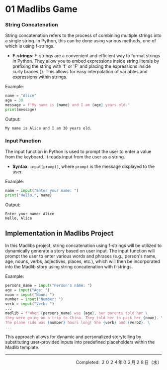 # 01 Madlibs Game

### String Concatenation
String concatenation refers to the process of combining multiple strings into a single string. In Python, this can be done using various methods, one of which is using f-strings. 

- **F-strings**: F-strings are a convenient and efficient way to format strings in Python. They allow you to embed expressions inside string literals by prefixing the string with 'f' or 'F' and placing the expressions inside curly braces {}. This allows for easy interpolation of variables and expressions within strings.

Example:
```python
name = "Alice"
age = 30
message = f"My name is {name} and I am {age} years old."
print(message)
```
Output:
```
My name is Alice and I am 30 years old.
```

### Input Function
The input function in Python is used to prompt the user to enter a value from the keyboard. It reads input from the user as a string. 

- **Syntax**: `input(prompt)`, where `prompt` is the message displayed to the user.

Example:
```python
name = input("Enter your name: ")
print("Hello,", name)
```
Output:
```
Enter your name: Alice
Hello, Alice
```

## Implementation in Madlibs Project
In this Madlibs project, string concatenation using f-strings will be utilized to dynamically generate a story based on user input. The input function will prompt the user to enter various words and phrases (e.g., person's name, age, nouns, verbs, adjectives, places, etc.), which will then be incorporated into the Madlib story using string concatenation with f-strings.

Example:
```python
persons_name = input("Person's name: ")
age = input("Age: ")
noun = input("Noun: ")
number = input("Number: ")
verb = input("Verb: ")
...
madlib = f'When {persons_name} was {age}, her parents told her \
they were going on a trip to China. They told her to pack her {noun}. \
The plane ride was {number} hours long! She {verb} and {verb2}. \
...
```

This approach allows for dynamic and personalized storytelling by substituting user-provided inputs into predefined placeholders within the Madlib template.

---
<p align="right">Completed: ２０２４年０２月２８日（水）</p>